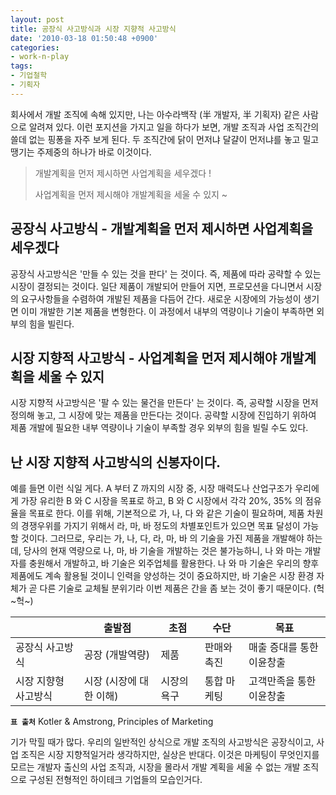 ```yaml
---
layout: post
title: 공장식 사고방식과 시장 지향적 사고방식
date: '2010-03-18 01:50:48 +0900'
categories:
- work-n-play
tags:
- 기업철학
- 기획자
---
```


회사에서 개발 조직에 속해 있지만, 나는 아수라백작 (半 개발자, 半 기획자) 같은 사람으로 알려져 있다. 이런 포지션을 가지고 일을 하다가 보면, 개발 조직과 사업 조직간의 쓸데 없는 핑퐁을 자주 보게 된다. 두 조직간에 닭이 먼저냐 달걀이 먼저냐를 놓고 밀고 땡기는 주제중의 하나가 바로 이것이다.

> 개발계획을 먼저 제시하면 사업계획을 세우겠다 !
>
> 사업계획을 먼저 제시해야 개발계획을 세울 수 있지 ~

## **공장식 사고방식** - 개발계획을 먼저 제시하면 사업계획을 세우겠다

공장식 사고방식은 '만들 수 있는 것을 판다' 는 것이다. 즉, 제품에 따라 공략할 수 있는 시장이 결정되는 것이다. 일단 제품이 개발되어 만들어 지면, 프로모션을 다니면서 시장의 요구사항들을 수렴하여 개발된 제품을 다듬어 간다. 새로운 시장에의 가능성이 생기면 이미 개발한 기본 제품을 변형한다. 이 과정에서 내부의 역량이나 기술이 부족하면 외부의 힘을 빌린다.

## **시장 지향적 사고방식** - 사업계획을 먼저 제시해야 개발계획을 세울 수 있지

시장 지향적 사고방식은 '팔 수 있는 물건을 만든다' 는 것이다. 즉, 공략할 시장을 먼저 정의해 놓고, 그 시장에 맞는 제품을 만든다는 것이다. 공략할 시장에 진입하기 위하여 제품 개발에 필요한 내부 역량이나 기술이 부족할 경우 외부의 힘을 빌릴 수도 있다.

<!--more-->

## 난 시장 지향적 사고방식의 신봉자이다.

예를 들면 이런 식일 게다. A 부터 Z 까지의 시장 중, 시장 매력도나 산업구조가 우리에게 가장 유리한 B 와 C 시장을 목표로 하고, B 와 C 시장에서 각각 20%, 35% 의 점유율을 목표로 한다. 이를 위해, 기본적으로 가, 나, 다 와 같은 기술이 필요하며, 제품 차원의 경쟁우위를 가지기 위해서 라, 마, 바 정도의 차별포인트가 있으면 목표 달성이 가능할 것이다. 그러므로, 우리는 가, 나, 다, 라, 마, 바 의 기술을 가진 제품을 개발해야 하는데, 당사의 현재 역량으로 나, 마, 바 기술을 개발하는 것은 불가능하니, 나 와 마는 개발자를 충원해서 개발하고, 바 기술은 외주업체를 활용한다. 나 와 마 기술은 우리의 향후 제품에도 계속 활용될 것이니 인력을 양성하는 것이 중요하지만, 바 기술은 시장 환경 자체가 곧 다른 기술로 교체될 분위기라 이번 제품은 간을 좀 보는 것이 좋기 때문이다. (헉~헉~)

&nbsp;|출발점|초점|수단|목표
---|---|---|---|---
공장식 사고방식|공장 (개발역량)|제품|판매와 촉진|매출 증대를 통한 이윤창출
시장 지향형 사고방식|시장 (시장에 대한 이해)|시장의 욕구|통합 마케팅|고객만족을 통한 이윤창출

**`표 출처`** Kotler &amp; Amstrong, Principles of Marketing

기가 막힐 때가 많다. 우리의 일반적인 상식으로 개발 조직의 사고방식은 공장식이고, 사업 조직은 시장 지향적일거라 생각하지만, 실상은 반대다. 이것은 마케팅이 무엇인지를 모르는 개발자 출신의 사업 조직과, 시장을 몰라서 개발 계획을 세울 수 없는 개발 조직으로 구성된 전형적인 하이테크 기업들의 모습인거다.
